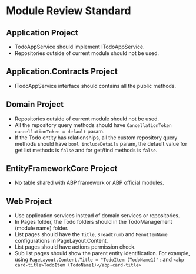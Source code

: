 # Module Review Standard

## Application Project

* TodoAppService should implement ITodoAppService.
* Repositories outside of current module should not be used.

## Application.Contracts Project

* ITodoAppService interface should contains all the public methods.

## Domain Project

* Repositories outside of current module should not be used.
* All the repository query methods should have `CancellationToken cancellationToken = default` param.
* If the Todo entity has relationships, all the custom repository query methods should have `bool includeDetails` param, the default value for get list methods is `false` and for get/find methods is `false`.

## EntityFrameworkCore Project

* No table shared with ABP framework or ABP official modules.

## Web Project

* Use application services instead of domain services or repositories.
* In Pages folder, the Todo folders should in the TodoManagement (module name) folder.
* List pages should have the `Title`, `BreadCrumb` and `MenuItemName` configurations in PageLayout.Content.
* List pages should have actions permission check.
* Sub list pages should show the parent entity identification. For example, using `PageLayout.Content.Title = "TodoItem (TodoName1)";` and `<abp-card-title>TodoItem (TodoName1)</abp-card-title>`
```
